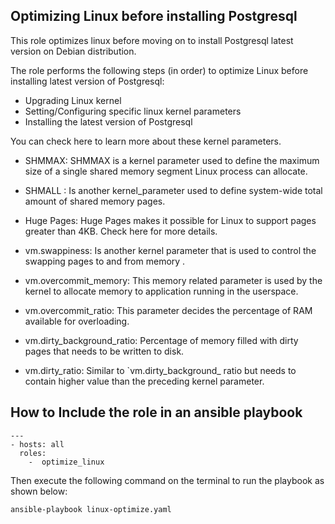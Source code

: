 ## Optimizing Linux before installing Postgresql


This role optimizes linux before moving on to install Postgresql latest version 
on Debian distribution.

The role performs the following steps (in order) 
to optimize Linux before installing latest version
of Postgresql:

- Upgrading Linux kernel 
- Setting/Configuring specific linux kernel parameters
- Installing the latest version of Postgresql

You can check here to learn more about these kernel
parameters. 

- SHMMAX: SHMMAX is a kernel parameter 
used to define the maximum size of a single shared
memory segment Linux process can allocate.

- SHMALL : Is another kernel_parameter used to
define system-wide total amount of shared memory
pages.

- Huge Pages: Huge Pages makes it possible for 
Linux to support pages greater than 4KB. Check
here for more details.

- vm.swappiness: Is another kernel parameter that
is used to control the swapping pages to and from memory 
. 

- vm.overcommit_memory: This memory related parameter is
used by the kernel to allocate memory to application 
running in the userspace.

- vm.overcommit_ratio: This parameter decides the
percentage of RAM available for overloading.

- vm.dirty_background_ratio: Percentage of memory
filled with dirty pages that needs to be written to
disk.  

- vm.dirty_ratio: Similar to `vm.dirty_background_
ratio but needs to contain higher value than the 
preceding kernel parameter.

## How to Include the role in an ansible playbook

```
--- 
- hosts: all 
  roles: 
    -  optimize_linux 
```


Then execute the following command on the terminal
to run the playbook as shown below:

`ansible-playbook linux-optimize.yaml`
